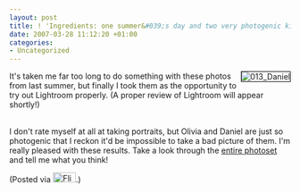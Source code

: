 ```yaml
---
layout: post
title: ! 'Ingredients: one summer&#039;s day and two very photogenic kids'
date: 2007-03-28 11:12:20 +01:00
categories:
- Uncategorized
---
```

<p><a href="http://www.flickr.com/photos/mathie/437372477/" title="013_Daniel"><img src="http://farm1.static.flickr.com/168/437372477_7b77d7bcbb_m.jpg" alt="013_Daniel" class="alignright" style="border: solid 1px #000000; float: right;" /></a>It's taken me far too long to do something with these photos from last summer, but finally I took them as the opportunity to try out Lightroom properly.  (A proper review of Lightroom will appear shortly!)<br /></p>
<br />
I don't rate myself at all at taking portraits, but Olivia and Daniel are just so photogenic that I reckon it'd be impossible to take a bad picture of them.  I'm really pleased with these results.  Take a look through the <a href="http://www.flickr.com/photos/mathie/sets/72157600032359381/">entire photoset</a> and tell me what you think!

(Posted via <a href="http://www.flickr.com/"><img alt="Flickr" src="http://www.flickr.com/images/flickr_logo_blog.gif" height="18" width="41" /></a>.)
